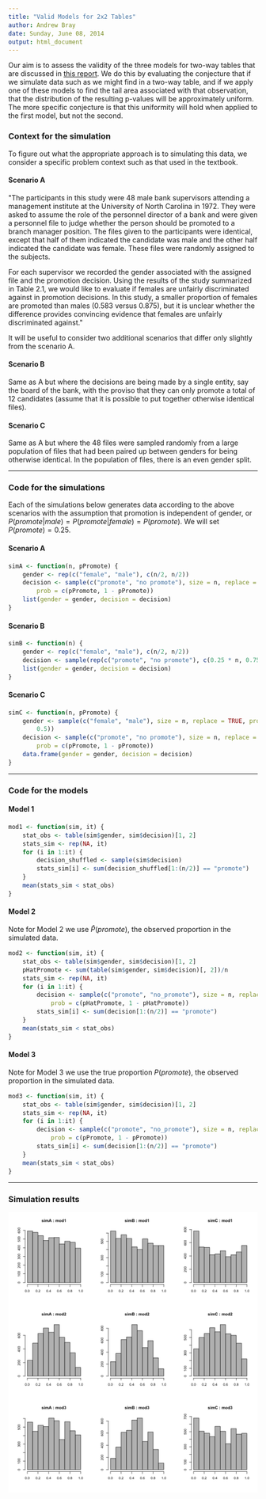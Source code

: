 ```yaml
---
title: "Valid Models for 2x2 Tables"
author: Andrew Bray
date: Sunday, June 08, 2014
output: html_document
---
```





Our aim is to assess the validity of the three models for two-way tables that are discussed in [this report](http://rpubs.com/apbray/19154).  We do this by evaluating the conjecture that if we simulate data such as we might find in a two-way table, and if we apply one of these models to find the tail area associated with that observation, that the distribution of the resulting p-values will be approximately uniform.  The more specific conjecture is that this uniformity will hold when applied to the first model, but not the second.

### Context for the simulation
To figure out what the appropriate approach is to simulating this data, we consider a specific problem context such as that used in the textbook.

#### Scenario A
"The participants in this study were 48 male bank supervisors attending a management institute at the University of North Carolina in 1972. They were asked to assume the role of the personnel director of a bank and were given a personnel file to judge whether the person should be promoted to a branch manager position. The files given to the participants were identical, except that half of them indicated the candidate was male and the other half indicated the candidate was female. These files were randomly assigned to the subjects.

For each supervisor we recorded the gender associated with the assigned file and the promotion decision. Using the results of the study summarized in Table 2.1, we would like to evaluate if females are unfairly discriminated against in promotion decisions. In this study, a smaller proportion of females are promoted than males (0.583 versus 0.875), but it is unclear whether the difference provides convincing evidence that females are unfairly discriminated against."


It will be useful to consider two additional scenarios that differ only slightly from the scenario A.

#### Scenario B
Same as A but where the decisions are being made by a single entity, say the board of the bank, with the proviso that they can only promote a total of 12 candidates (assume that it is possible to put together otherwise identical files).

#### Scenario C
Same as A but where the 48 files were sampled randomly from a large population of files that had been paired up between genders for being otherwise identical.  In the population of files, there is an even gender split.

-----

### Code for the simulations

Each of the simulations below generates data according to the above scenarios with the assumption that promotion is independent of gender, or $P(promote|male) = P(promote|female) = P(promote)$.  We will set $P(promote) = 0.25$.


#### Scenario A

```r
simA <- function(n, pPromote) {
    gender <- rep(c("female", "male"), c(n/2, n/2))
    decision <- sample(c("promote", "no promote"), size = n, replace = TRUE, 
        prob = c(pPromote, 1 - pPromote))
    list(gender = gender, decision = decision)
}
```


#### Scenario B

```r
simB <- function(n) {
    gender <- rep(c("female", "male"), c(n/2, n/2))
    decision <- sample(rep(c("promote", "no promote"), c(0.25 * n, 0.75 * n)))
    list(gender = gender, decision = decision)
}
```


#### Scenario C

```r
simC <- function(n, pPromote) {
    gender <- sample(c("female", "male"), size = n, replace = TRUE, prob = c(0.5, 
        0.5))
    decision <- sample(c("promote", "no promote"), size = n, replace = TRUE, 
        prob = c(pPromote, 1 - pPromote))
    data.frame(gender = gender, decision = decision)
}
```


-----

### Code for the models

#### Model 1


```r
mod1 <- function(sim, it) {
    stat_obs <- table(sim$gender, sim$decision)[1, 2]
    stats_sim <- rep(NA, it)
    for (i in 1:it) {
        decision_shuffled <- sample(sim$decision)
        stats_sim[i] <- sum(decision_shuffled[1:(n/2)] == "promote")
    }
    mean(stats_sim < stat_obs)
}
```


#### Model 2

Note for Model 2 we use $\hat{P}(promote)$, the observed proportion in the simulated data.


```r
mod2 <- function(sim, it) {
    stat_obs <- table(sim$gender, sim$decision)[1, 2]
    pHatPromote <- sum(table(sim$gender, sim$decision)[, 2])/n
    stats_sim <- rep(NA, it)
    for (i in 1:it) {
        decision <- sample(c("promote", "no_promote"), size = n, replace = TRUE, 
            prob = c(pHatPromote, 1 - pHatPromote))
        stats_sim[i] <- sum(decision[1:(n/2)] == "promote")
    }
    mean(stats_sim < stat_obs)
}
```


#### Model 3

Note for Model 3 we use the true proportion $P(promote)$, the observed proportion in the simulated data.


```r
mod3 <- function(sim, it) {
    stat_obs <- table(sim$gender, sim$decision)[1, 2]
    stats_sim <- rep(NA, it)
    for (i in 1:it) {
        decision <- sample(c("promote", "no_promote"), size = n, replace = TRUE, 
            prob = c(pPromote, 1 - pPromote))
        stats_sim[i] <- sum(decision[1:(n/2)] == "promote")
    }
    mean(stats_sim < stat_obs)
}
```



----

### Simulation results




<img src="figure/vizSimResults.png" title="plot of chunk vizSimResults" alt="plot of chunk vizSimResults" style="display: block; margin: auto;" />















